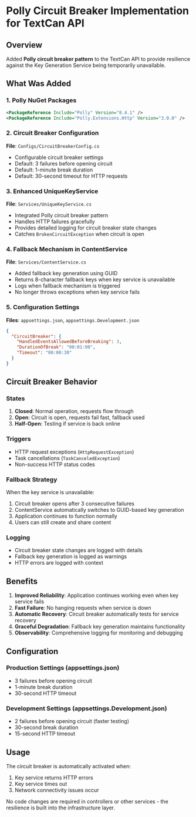 # Polly Circuit Breaker Implementation for TextCan API

## Overview

Added **Polly circuit breaker pattern** to the TextCan API to provide resilience against the Key Generation Service being temporarily unavailable.

## What Was Added

### 1. Polly NuGet Packages
```xml
<PackageReference Include="Polly" Version="8.4.1" />
<PackageReference Include="Polly.Extensions.Http" Version="3.0.0" />
```

### 2. Circuit Breaker Configuration
**File**: `Configs/CircuitBreakerConfig.cs`
- Configurable circuit breaker settings
- Default: 3 failures before opening circuit
- Default: 1-minute break duration
- Default: 30-second timeout for HTTP requests

### 3. Enhanced UniqueKeyService
**File**: `Services/UniqueKeyService.cs`
- Integrated Polly circuit breaker pattern
- Handles HTTP failures gracefully
- Provides detailed logging for circuit breaker state changes
- Catches `BrokenCircuitException` when circuit is open

### 4. Fallback Mechanism in ContentService
**File**: `Services/ContentService.cs`
- Added fallback key generation using GUID
- Returns 8-character fallback keys when key service is unavailable
- Logs when fallback mechanism is triggered
- No longer throws exceptions when key service fails

### 5. Configuration Settings
**Files**: `appsettings.json`, `appsettings.Development.json`
```json
{
  "CircuitBreaker": {
    "HandledEventsAllowedBeforeBreaking": 3,
    "DurationOfBreak": "00:01:00",
    "Timeout": "00:00:30"
  }
}
```

## Circuit Breaker Behavior

### States
1. **Closed**: Normal operation, requests flow through
2. **Open**: Circuit is open, requests fail fast, fallback used
3. **Half-Open**: Testing if service is back online

### Triggers
- HTTP request exceptions (`HttpRequestException`)
- Task cancellations (`TaskCanceledException`)
- Non-success HTTP status codes

### Fallback Strategy
When the key service is unavailable:
1. Circuit breaker opens after 3 consecutive failures
2. ContentService automatically switches to GUID-based key generation
3. Application continues to function normally
4. Users can still create and share content

### Logging
- Circuit breaker state changes are logged with details
- Fallback key generation is logged as warnings
- HTTP errors are logged with context

## Benefits

1. **Improved Reliability**: Application continues working even when key service fails
2. **Fast Failure**: No hanging requests when service is down
3. **Automatic Recovery**: Circuit breaker automatically tests for service recovery
4. **Graceful Degradation**: Fallback key generation maintains functionality
5. **Observability**: Comprehensive logging for monitoring and debugging

## Configuration

### Production Settings (appsettings.json)
- 3 failures before opening circuit
- 1-minute break duration
- 30-second HTTP timeout

### Development Settings (appsettings.Development.json)
- 2 failures before opening circuit (faster testing)
- 30-second break duration
- 15-second HTTP timeout

## Usage

The circuit breaker is automatically activated when:
1. Key service returns HTTP errors
2. Key service times out
3. Network connectivity issues occur

No code changes are required in controllers or other services - the resilience is built into the infrastructure layer.
